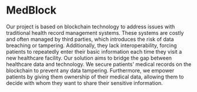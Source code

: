 # MedBlock
Our project is based on blockchain technology to address issues with traditional health record management systems. These systems are costly and often managed by third parties, which introduces the risk of data breaching or tampering. Additionally, they lack interoperability, forcing patients to repeatedly enter their basic information each time they visit a new healthcare facility. Our solution aims to bridge the gap between healthcare data and technology. We secure patients' medical records on the blockchain to prevent any data tampering. Furthermore, we empower patients by giving them ownership of their medical data, allowing them to decide with whom they want to share their sensitive information.
